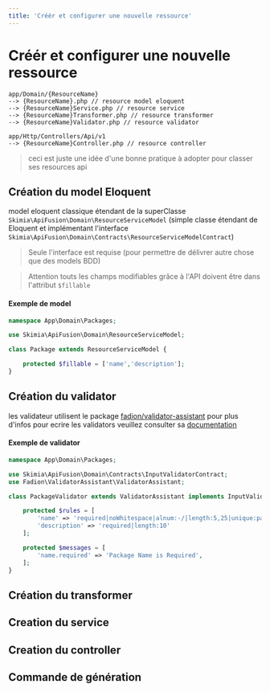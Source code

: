 ```yaml
---
title: 'Créér et configurer une nouvelle ressource'
---
```


# Créér et configurer une nouvelle ressource

```
app/Domain/{ResourceName}
--> {ResourceName}.php // resource model eloquent
--> {ResourceName}Service.php // resource service
--> {ResourceName}Transformer.php // resource transformer
--> {ResourceName}Validator.php // resource validator

app/Http/Controllers/Api/v1
--> {ResourceName}Controller.php // resource controller
```
> ceci est juste une idée d'une bonne pratique à adopter pour classer ses resources api


## Création du model Eloquent

model eloquent classique étendant de la superClasse `Skimia\ApiFusion\Domain\ResourceServiceModel` (simple classe étendant de Eloquent et implémentant l'interface `Skimia\ApiFusion\Domain\Contracts\ResourceServiceModelContract`)
> Seule l'interface est requise (pour permettre de délivrer autre chose que des models BDD)

> Attention touts les champs modifiables grâce à l'API doivent être dans l'attribut `$fillable`

#### Exemple de model 

```php
namespace App\Domain\Packages;

use Skimia\ApiFusion\Domain\ResourceServiceModel;

class Package extends ResourceServiceModel {

    protected $fillable = ['name','description'];
}
```

## Création du validator

les validateur utilisent le package [fadion/validator-assistant](https://github.com/fadion/ValidatorAssistant) 
pour plus d'infos pour ecrire les validators veuillez consulter sa [documentation](https://github.com/fadion/ValidatorAssistant/blob/master/README.md)

#### Exemple de validator 

```php
namespace App\Domain\Packages;

use Skimia\ApiFusion\Domain\Contracts\InputValidatorContract;
use Fadion\ValidatorAssistant\ValidatorAssistant;

class PackageValidator extends ValidatorAssistant implements InputValidatorContract{

    protected $rules = [
        'name' => 'required|noWhitespace|alnum:-/|length:5,25|unique:packages,name,{id}',
        'description' => 'required|length:10'
    ];

    protected $messages = [
        'name.required' => 'Package Name is Required',
    ];
}
```
## Création du transformer

## Creation du service

## Creation du controller

## Commande de génération